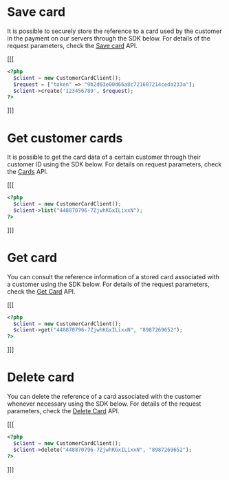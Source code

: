 # Save card

It is possible to securely store the reference to a card used by the customer in the payment on our servers through the SDK below. For details of the request parameters, check the [Save card](/developers/en/reference/cards/_customers_customer_id_cards/post) API.

[[[
```php
<?php
  $client = new CustomerCardClient();
  $request = ["token" => "9b2d63e00d66a8c721607214ceda233a"];
  $client->create('123456789', $request);
?>
```
]]]

# Get customer cards

It is possible to get the card data of a certain customer through their customer ID using the SDK below. For details on request parameters, check the [Cards](/developers/en/reference/cards/_customers_customer_id_cards/get) API.

[[[

```php
<?php
  $client = new CustomerCardClient();
  $client->list("448870796-7ZjwhKGxILixxN");
?>
```
]]]

# Get card

You can consult the reference information of a stored card associated with a customer using the SDK below. For details of the request parameters, check the  [Get Card](/developers/en/reference/cards/_customers_customer_id_cards_id/get) API.

[[[
```php
<?php
  $client = new CustomerCardClient();
  $client->get("448870796-7ZjwhKGxILixxN", "8987269652");
?>
```
]]]

# Delete card

You can delete the reference of a card associated with the customer whenever necessary using the SDK below. For details of the request parameters, check the [Delete Card](/developers/en/reference/cards/_customers_customer_id_cards_id/delete) API.

[[[
```php
<?php
  $client = new CustomerCardClient();
  $client->delete("448870796-7ZjwhKGxILixxN", "8987269652");
?>
```
]]]